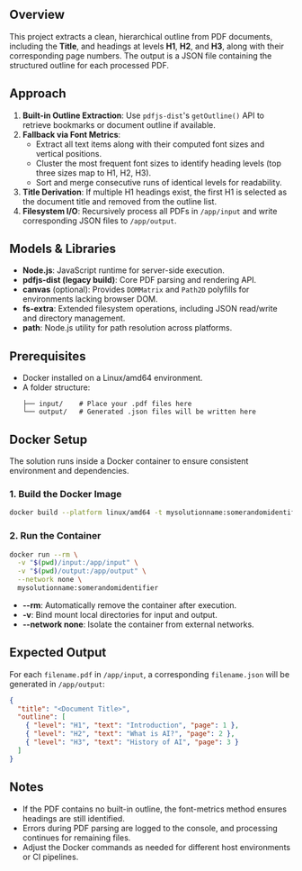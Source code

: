 ## Overview

This project extracts a clean, hierarchical outline from PDF documents, including the **Title**, and headings at levels **H1**, **H2**, and **H3**, along with their corresponding page numbers. The output is a JSON file containing the structured outline for each processed PDF.

## Approach

1. **Built-in Outline Extraction**: Use `pdfjs-dist`'s `getOutline()` API to retrieve bookmarks or document outline if available.
2. **Fallback via Font Metrics**:
   - Extract all text items along with their computed font sizes and vertical positions.
   - Cluster the most frequent font sizes to identify heading levels (top three sizes map to H1, H2, H3).
   - Sort and merge consecutive runs of identical levels for readability.
3. **Title Derivation**: If multiple H1 headings exist, the first H1 is selected as the document title and removed from the outline list.
4. **Filesystem I/O**: Recursively process all PDFs in `/app/input` and write corresponding JSON files to `/app/output`.

## Models & Libraries

- **Node.js**: JavaScript runtime for server-side execution.
- **pdfjs-dist (legacy build)**: Core PDF parsing and rendering API.
- **canvas** (optional): Provides `DOMMatrix` and `Path2D` polyfills for environments lacking browser DOM.
- **fs-extra**: Extended filesystem operations, including JSON read/write and directory management.
- **path**: Node.js utility for path resolution across platforms.

## Prerequisites

- Docker installed on a Linux/amd64 environment.
- A folder structure:
  ```
  ├── input/    # Place your .pdf files here
  └── output/   # Generated .json files will be written here
  ```

## Docker Setup

The solution runs inside a Docker container to ensure consistent environment and dependencies.

### 1. Build the Docker Image

```bash
docker build --platform linux/amd64 -t mysolutionname:somerandomidentifier .
```

### 2. Run the Container

```bash
docker run --rm \
  -v "$(pwd)/input:/app/input" \
  -v "$(pwd)/output:/app/output" \
  --network none \
  mysolutionname:somerandomidentifier
```

- **--rm**: Automatically remove the container after execution.
- **-v**: Bind mount local directories for input and output.
- **--network none**: Isolate the container from external networks.

## Expected Output

For each `filename.pdf` in `/app/input`, a corresponding `filename.json` will be generated in `/app/output`:

```json
{
  "title": "<Document Title>",
  "outline": [
    { "level": "H1", "text": "Introduction", "page": 1 },
    { "level": "H2", "text": "What is AI?", "page": 2 },
    { "level": "H3", "text": "History of AI", "page": 3 }
  ]
}
```

## Notes

- If the PDF contains no built-in outline, the font-metrics method ensures headings are still identified.
- Errors during PDF parsing are logged to the console, and processing continues for remaining files.
- Adjust the Docker commands as needed for different host environments or CI pipelines.

